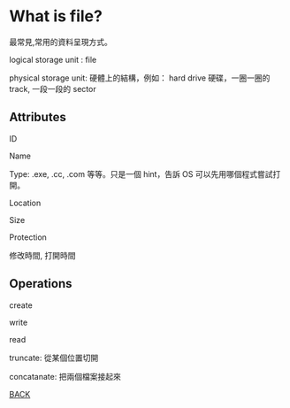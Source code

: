 # What is file?

最常見,常用的資料呈現方式。

logical storage unit : file

physical storage unit: 硬體上的結構，例如： hard drive 硬碟，一圈一圈的 track, 一段一段的 sector

## Attributes

ID

Name

Type:  .exe, .cc, .com 等等。只是一個 hint，告訴 OS 可以先用哪個程式嘗試打開。

Location

Size

Protection

修改時間, 打開時間

## Operations

create

write

read

truncate: 從某個位置切開

concatanate: 把兩個檔案接起來

[BACK](https://www.notion.so/File-System-Interface-ebda5196a44a46fe95f8c54ab7db9255)